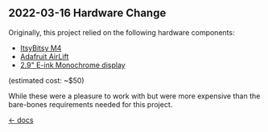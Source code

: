 ## 2022-03-16 Hardware Change

Originally, this project relied on the following hardware components:

- [ItsyBitsy M4](https://www.adafruit.com/product/3800)
- [Adafruit AirLift](https://www.adafruit.com/product/4201)
- [2.9" E-ink Monochrome display](https://www.adafruit.com/product/4262)

(estimated cost: ~$50)

While these were a pleasure to work with but were more expensive than
the bare-bones requirements needed for this project.

[← docs](./README.md)
